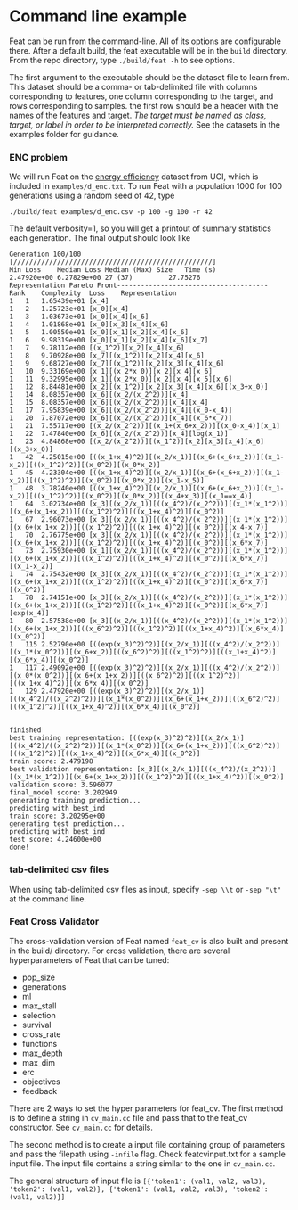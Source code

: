 # Command line example

Feat can be run from the command-line. All of its options are configurable there. 
After a default build, the feat executable will be in the `build` directory.  
From the repo directory, type `./build/feat -h` to see options.

The first argument to the executable should be the dataset file to learn from. This dataset should
be a comma- or tab-delimited file with columns corresponding to features, one column corresponding
to the target, and rows corresponding to samples. the first row should be a header with the names of
the features and target. *The target must be named as class, target, or label in order to be
interpreted correctly.* See the datasets in the examples folder for guidance. 

### ENC problem

We will run Feat on the [energy
efficiency](https://archive.ics.uci.edu/ml/datasets/Energy+efficiency) dataset from UCI, which is
included in `examples/d_enc.txt`. 
To run Feat with a population 1000 for 100 generations using a random seed of 42, type

```
./build/feat examples/d_enc.csv -p 100 -g 100 -r 42
```

The default verbosity=1, so you will get a printout of summary statistics each generation. The final
output should look like 

    Generation 100/100 [//////////////////////////////////////////////////]
    Min Loss	Median Loss	Median (Max) Size	Time (s)
    2.47920e+00	6.27829e+00	27 (37) 		27.75276
    Representation Pareto Front--------------------------------------
    Rank	Complexity	Loss	Representation
    1	1	1.65439e+01	[x_4]
    1	2	1.25723e+01	[x_0][x_4]
    1	3	1.03673e+01	[x_0][x_4][x_6]
    1	4	1.01868e+01	[x_0][x_3][x_4][x_6]
    1	5	1.00550e+01	[x_0][x_1][x_2][x_4][x_6]
    1	6	9.98319e+00	[x_0][x_1][x_2][x_4][x_6][x_7]
    1	7	9.78112e+00	[(x_1^2)][x_2][x_4][x_6]
    1	8	9.70928e+00	[x_7][(x_1^2)][x_2][x_4][x_6]
    1	9	9.68727e+00	[x_7][(x_1^2)][x_2][x_3][x_4][x_6]
    1	10	9.33169e+00	[x_1][(x_2*x_0)][x_2][x_4][x_6]
    1	11	9.32995e+00	[x_1][(x_2*x_0)][x_2][x_4][x_5][x_6]
    1	12	8.84481e+00	[x_2][(x_1^2)][x_2][x_3][x_4][x_6][(x_3+x_0)]
    1	14	8.08357e+00	[x_6][(x_2/(x_2^2))][x_4]
    1	15	8.08357e+00	[x_6][(x_2/(x_2^2))][x_4][x_4]
    1	17	7.95839e+00	[x_6][(x_2/(x_2^2))][x_4][(x_0-x_4)]
    1	20	7.87072e+00	[x_6][(x_2/(x_2^2))][x_4][(x_6*x_7)]
    1	21	7.55717e+00	[(x_2/(x_2^2))][(x_1+(x_6+x_2))][(x_0-x_4)][x_1]
    1	22	7.47840e+00	[x_6][(x_2/(x_2^2))][x_4][log(x_1)]
    1	23	4.84868e+00	[(x_2/(x_2^2))][(x_1^2)][x_2][x_3][x_4][x_6][(x_3+x_0)]
    1	42	4.25015e+00	[((x_1+x_4)^2)][(x_2/x_1)][(x_6+(x_6+x_2))][(x_1-x_2)][((x_1^2)^2)][(x_0^2)][(x_0*x_2)]
    1	45	4.23304e+00	[((x_1+x_4)^2)][(x_2/x_1)][(x_6+(x_6+x_2))][(x_1-x_2)][((x_1^2)^2)][(x_0^2)][(x_0*x_2)][(x_1-x_5)]
    1	48	3.78240e+00	[((x_1+x_4)^2)][(x_2/x_1)][(x_6+(x_6+x_2))][(x_1-x_2)][((x_1^2)^2)][(x_0^2)][(x_0*x_2)][(x_4+x_3)][(x_1==x_4)]
    1	64	3.02734e+00	[x_3][(x_2/x_1)][((x_4^2)/(x_2^2))][(x_1*(x_1^2))][(x_6+(x_1+x_2))][((x_1^2)^2)][((x_1+x_4)^2)][(x_0^2)]
    1	67	2.96073e+00	[x_3][(x_2/x_1)][((x_4^2)/(x_2^2))][(x_1*(x_1^2))][(x_6+(x_1+x_2))][((x_1^2)^2)][((x_1+x_4)^2)][(x_0^2)][(x_4-x_7)]
    1	70	2.76775e+00	[x_3][(x_2/x_1)][((x_4^2)/(x_2^2))][(x_1*(x_1^2))][(x_6+(x_1+x_2))][((x_1^2)^2)][((x_1+x_4)^2)][(x_0^2)][(x_6*x_7)]
    1	73	2.75930e+00	[x_1][(x_2/x_1)][((x_4^2)/(x_2^2))][(x_1*(x_1^2))][(x_6+(x_1+x_2))][((x_1^2)^2)][((x_1+x_4)^2)][(x_0^2)][(x_6*x_7)][(x_1-x_2)]
    1	74	2.75432e+00	[x_3][(x_2/x_1)][((x_4^2)/(x_2^2))][(x_1*(x_1^2))][(x_6+(x_1+x_2))][((x_1^2)^2)][((x_1+x_4)^2)][(x_0^2)][(x_6*x_7)][(x_6^2)]
    1	78	2.74151e+00	[x_3][(x_2/x_1)][((x_4^2)/(x_2^2))][(x_1*(x_1^2))][(x_6+(x_1+x_2))][((x_1^2)^2)][((x_1+x_4)^2)][(x_0^2)][(x_6*x_7)][exp(x_4)]
    1	80	2.57538e+00	[x_3][(x_2/x_1)][((x_4^2)/(x_2^2))][(x_1*(x_1^2))][(x_6+(x_1+x_2))][((x_6^2)^2)][((x_1^2)^2)][((x_1+x_4)^2)][(x_6*x_4)][(x_0^2)]
    1	115	2.52790e+00	[((exp(x_3)^2)^2)][(x_2/x_1)][((x_4^2)/(x_2^2))][(x_1*(x_0^2))][(x_6+x_2)][((x_6^2)^2)][((x_1^2)^2)][((x_1+x_4)^2)][(x_6*x_4)][(x_0^2)]
    1	117	2.49092e+00	[((exp(x_3)^2)^2)][(x_2/x_1)][((x_4^2)/(x_2^2))][(x_0*(x_0^2))][(x_6+(x_1+x_2))][((x_6^2)^2)][((x_1^2)^2)][((x_1+x_4)^2)][(x_6*x_4)][(x_0^2)]
    1	129	2.47920e+00	[((exp(x_3)^2)^2)][(x_2/x_1)][((x_4^2)/((x_2^2)^2))][(x_1*(x_0^2))][(x_6+(x_1+x_2))][((x_6^2)^2)][((x_1^2)^2)][((x_1+x_4)^2)][(x_6*x_4)][(x_0^2)]


    finished
    best training representation: [((exp(x_3)^2)^2)][(x_2/x_1)][((x_4^2)/((x_2^2)^2))][(x_1*(x_0^2))][(x_6+(x_1+x_2))][((x_6^2)^2)][((x_1^2)^2)][((x_1+x_4)^2)][(x_6*x_4)][(x_0^2)]
    train score: 2.479198
    best validation representation: [x_3][(x_2/x_1)][((x_4^2)/(x_2^2))][(x_1*(x_1^2))][(x_6+(x_1+x_2))][((x_1^2)^2)][((x_1+x_4)^2)][(x_0^2)]
    validation score: 3.596077
    final_model score: 3.202949
    generating training prediction...
    predicting with best_ind
    train score: 3.20295e+00
    generating test prediction...
    predicting with best_ind
    test score: 4.24600e+00
    done!


### tab-delimited csv files

When using tab-delimited csv files as input, specify `-sep \\t` or `-sep "\t"` at the command line. 

### Feat Cross Validator

The cross-validation version of Feat named `feat_cv` is also built and present in the build/ directory. For cross validation, there are several hyperparameters of Feat that can be tuned: 

* pop_size
* generations
* ml
* max_stall
* selection
* survival
* cross_rate
* functions
* max_depth
* max_dim
* erc
* objectives
* feedback

There are 2 ways to set the hyper parameters for feat\_cv. The first method is to define a string in `cv_main.cc` file and pass that to the feat\_cv constructor. See `cv_main.cc` for details. 

The second method is to create a input file containing group of parameters and pass the filepath using `-infile` flag. Check featcvinput.txt for a sample input file. The input file contains a string similar to the one in `cv_main.cc`.

The general structure of input file is
`[{'token1': (val1, val2, val3), 'token2': (val1, val2)}, {'token1': (val1, val2, val3), 'token2': (val1, val2)}]`
